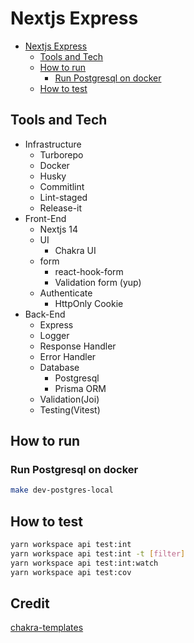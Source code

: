 # Nextjs Express

<!--toc:start-->

- [Nextjs Express](#nextjs-express)
  - [Tools and Tech](#tools-and-tech)
  - [How to run](#how-to-run)
    - [Run Postgresql on docker](#run-postgresql-on-docker)
  - [How to test](#how-to-test)
  <!--toc:end-->

## Tools and Tech

- Infrastructure
  - Turborepo
  - Docker
  - Husky
  - Commitlint
  - Lint-staged
  - Release-it
- Front-End
  - Nextjs 14
  - UI
    - Chakra UI
  - form
    - react-hook-form
    - Validation form (yup)
  - Authenticate
    - HttpOnly Cookie
- Back-End
  - Express
  - Logger
  - Response Handler
  - Error Handler
  - Database
    - Postgresql
    - Prisma ORM
  - Validation(Joi)
  - Testing(Vitest)

## How to run

### Run Postgresql on docker

```bash
make dev-postgres-local
```

## How to test

```bash
yarn workspace api test:int
yarn workspace api test:int -t [filter]
yarn workspace api test:int:watch
yarn workspace api test:cov
```

## Credit

[chakra-templates](https://chakra-templates.vercel.app/)
